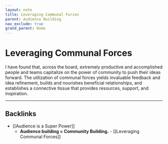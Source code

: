 ```yaml
---
layout: note
title: Leveraging Communal Forces
parent: Audience Building
nav_exclude: true
grand_parent: Home
---
```


# Leveraging Communal Forces

I have found that, across the board, extremely productive and accomplished people and teams capitalize on the power of community to push their ideas forward. The utilization of communal forces yields invaluable feedback and idea refinement, builds and nourishes beneficial relationships, and establishes a connective tissue that provides resources, support, and inspiration.

---

## Backlinks

- [[Audience is a Super Power]]
  - **Audience building = Community Building.**
    \- [[Leveraging Communal Forces]]
